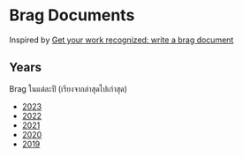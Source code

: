 # Brag Documents

Inspired by [Get your work recognized: write a brag
document](https://jvns.ca/blog/brag-documents/)

## Years

Brag ในแต่ละปี (เรียงจากล่าสุดไปเก่าสุด)

* [2023](2023.md)
* [2022](2022.md)
* [2021](2021.md)
* [2020](2020.md)
* [2019](2019.md)
